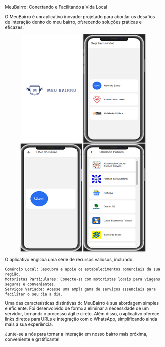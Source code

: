 MeuBairro: Conectando e Facilitando a Vida Local

O MeuBairro é um aplicativo inovador projetado para abordar os desafios de interação dentro do meu bairro, oferecendo soluções práticas e eficazes.
<div align="center">
  <img src="https://github.com/shadowruge/MeuBairro/blob/main/assets/splash1.png" height="350" width="200" alt="Tela Inicial">
  <img src="https://github.com/shadowruge/MeuBairro/blob/main/assets/mobile1.png" height="350" width="200" alt="Aplicativo em Uso">
  <img src="https://github.com/shadowruge/MeuBairro/blob/main/assets/uber.png" height="350" width="200" alt="Motoristas Particulares">
  <img src="https://github.com/shadowruge/MeuBairro/blob/main/assets/util.png" height="350" width="200" alt="Serviços Úteis">
</div>

O aplicativo engloba uma série de recursos valiosos, incluindo:

    Comércio Local: Descubra e apoie os estabelecimentos comerciais da sua região.
    Motoristas Particulares: Conecte-se com motoristas locais para viagens seguras e convenientes.
    Serviços Variados: Acesse uma ampla gama de serviços essenciais para facilitar o seu dia a dia.

Uma das características distintivas do MeuBairro é sua abordagem simples e eficiente. Foi desenvolvido de forma a eliminar a necessidade de um servidor, tornando o processo ágil e direto. Além disso, o aplicativo oferece links diretos para URLs e integração com o WhatsApp, simplificando ainda mais a sua experiência.

Junte-se a nós para tornar a interação em nosso bairro mais próxima, conveniente e gratificante!


